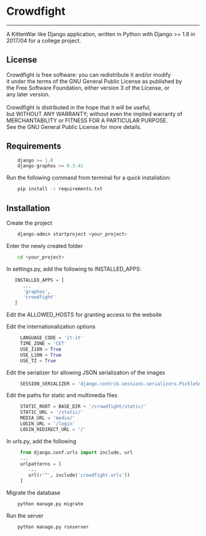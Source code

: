 # Crowdfight
------------
A KittenWar like Django application, written in Python with Django >= 1.8 in 2017/04 for a college project.

License
-------
Crowdfight is free software: you can redistribute it and/or modify<br />
it under the terms of the GNU General Public License as published by<br />
the Free Software Foundation, either version 3 of the License, or<br />
any later version.<br />
<br />
Crowdfight is distributed in the hope that it will be useful,<br />
but WITHOUT ANY WARRANTY; without even the implied warranty of<br />
MERCHANTABILITY or FITNESS FOR A PARTICULAR PURPOSE.<br />
See the GNU General Public License for more details.<br />

Requirements
------------

```python
	django >= 1.8
	django-graphos >= 0.3.41
```

Run the following command from terminal for a quick installation:
```bash
	pip install -r requirements.txt
```

Installation
------------

Create the project
```bash
	django-admin startproject <your_project>
```

Enter the newly created folder
```bash
	cd <your_project>
```

In settings.py, add the following to INSTALLED_APPS:

```python
   INSTALLED_APPS = [
      ...
      'graphos',
      'crowdfight'
   ]
```

Edit the ALLOWED_HOSTS for granting access to the website

Edit the internationalization options
```python
     LANGUAGE_CODE = 'it-it'
     TIME_ZONE = 'CET'
     USE_I18N = True
     USE_L10N = True
     USE_TZ = True
```

Edit the serializer for allowing JSON serialization of the images
```python
     SESSION_SERIALIZER = 'django.contrib.sessions.serializers.PickleSerializer'
```

Edit the paths for static and multimedia files
```python
     STATIC_ROOT = BASE_DIR + '/crowdfight/static/'
     STATIC_URL = '/static/'
     MEDIA_URL = 'media/'
     LOGIN_URL = '/login'
     LOGIN_REDIRECT_URL = '/'
```

In urls.py, add the following
```python
     from django.conf.urls import include, url
     ...
     urlpatterns = [
     	...
     	url(r'^', include('crowdfight.urls'))
     ]
```

Migrate the database
```bash
	python manage.py migrate
```

Run the server
```bash
	python manage.py runserver
```
